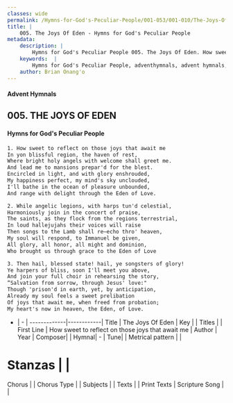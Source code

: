 ```yaml
---
classes: wide
permalink: /Hymns-for-God's-Peculiar-People/001-053/001-010/The-Joys-Of-Eden/
title: |
    005. The Joys Of Eden - Hymns for God's Peculiar People
metadata:
    description: |
        Hymns for God's Peculiar People 005. The Joys Of Eden. How sweet to reflect on those joys that await me In yon blissful region, the haven of rest, Where bright holy angels with welcome shall greet me. And lead me to mansions prepar'd for the blest. Encircled in light, and with glory enshrouded, My happiness perfect, my mind's sky unclouded, I'll bathe in the ocean of pleasure unbounded, And range with delight through the Eden of Love.  
    keywords:  |
        Hymns for God's Peculiar People, adventhymnals, advent hymnals, The Joys Of Eden, How sweet to reflect on those joys that await me. 
    author: Brian Onang'o
---
```

#### Advent Hymnals
## 005. THE JOYS OF EDEN
####  Hymns for God's Peculiar People
```txt
1. How sweet to reflect on those joys that await me
In yon blissful region, the haven of rest,
Where bright holy angels with welcome shall greet me.
And lead me to mansions prepar'd for the blest.
Encircled in light, and with glory enshrouded,
My happiness perfect, my mind's sky unclouded,
I'll bathe in the ocean of pleasure unbounded,
And range with delight through the Eden of Love.

2. While angelic legions, with harps tun'd celestial,
Harmoniously join in the concert of praise,
The saints, as they flock from the regions terrestrial,
In loud hallejujahs their voices will raise
Then songs to the Lamb shall re—echo thro' heaven,
My soul will respond, to Immanuel be given,
All glory, all honor, all might and dominion,
Who brought us through grace to the Eden of Love

3. Then hail, blessed state! hail, ye songsters of glory!
Ye harpers of bliss, soon I'll meet you above,
And join your full choir in rehearsing the story,
“Salvation from sorrow, through Jesus' love:"
Though 'prison'd in earth, yet, by anticipation,
Already my soul feels a sweet prelibation
Of joys that await me, when freed from probation;
My heart's now in heaven, the Eden, of Love.


```
- |   -  |
-------------|------------|
Title | The Joys Of Eden |
Key |  |
Titles |  |
First Line | How sweet to reflect on those joys that await me |
Author | 
Year | 
Composer|  |
Hymnal|  - |
Tune|  |
Metrical pattern | |
# Stanzas |  |
Chorus |  |
Chorus Type |  |
Subjects |  |
Texts |  |
Print Texts | 
Scripture Song |  |
    
